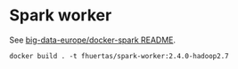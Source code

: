 # Spark worker

See [big-data-europe/docker-spark README](https://github.com/big-data-europe/docker-spark).

```
docker build . -t fhuertas/spark-worker:2.4.0-hadoop2.7
```
